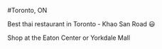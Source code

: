 #Toronto, ON

Best thai restaurant in Toronto - Khao San Road :smiley:

Shop at the Eaton Center or Yorkdale Mall